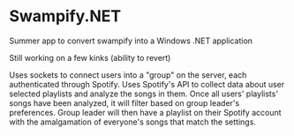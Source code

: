 # Swampify.NET
Summer app to convert swampify into a Windows .NET application

Still working on a few kinks (ability to revert)

Uses sockets to connect users into a "group" on the server, each authenticated through Spotify.
Uses Spotify's API to collect data about user selected playlists and analyze the songs in them.
Once all users' playlists' songs have been analyzed, it will filter based on group leader's preferences.
Group leader will then have a playlist on their Spotify account with the amalgamation of everyone's songs that match the settings.
